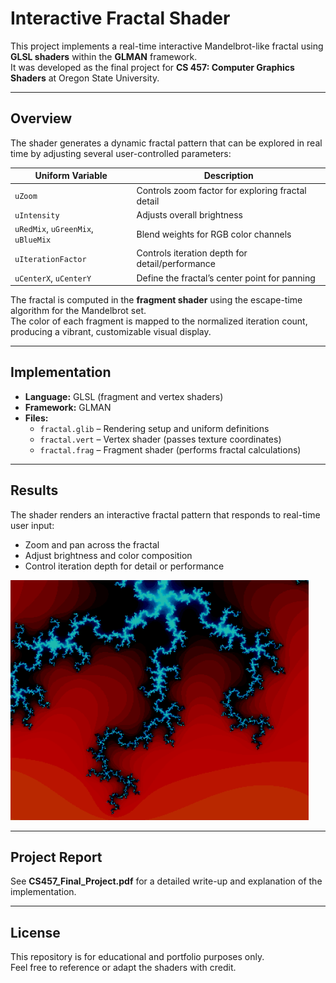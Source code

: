 # Interactive Fractal Shader

This project implements a real-time interactive Mandelbrot-like fractal using **GLSL shaders** within the **GLMAN** framework.  
It was developed as the final project for **CS 457: Computer Graphics Shaders** at Oregon State University.

---

## Overview
The shader generates a dynamic fractal pattern that can be explored in real time by adjusting several user-controlled parameters:

| Uniform Variable | Description |
|------------------|-------------|
| `uZoom` | Controls zoom factor for exploring fractal detail |
| `uIntensity` | Adjusts overall brightness |
| `uRedMix`, `uGreenMix`, `uBlueMix` | Blend weights for RGB color channels |
| `uIterationFactor` | Controls iteration depth for detail/performance |
| `uCenterX`, `uCenterY` | Define the fractal’s center point for panning |

The fractal is computed in the **fragment shader** using the escape-time algorithm for the Mandelbrot set.  
The color of each fragment is mapped to the normalized iteration count, producing a vibrant, customizable visual display.

---

## Implementation
- **Language:** GLSL (fragment and vertex shaders)
- **Framework:** GLMAN
- **Files:**
  - `fractal.glib` – Rendering setup and uniform definitions  
  - `fractal.vert` – Vertex shader (passes texture coordinates)  
  - `fractal.frag` – Fragment shader (performs fractal calculations)

---

## Results
The shader renders an interactive fractal pattern that responds to real-time user input:
- Zoom and pan across the fractal
- Adjust brightness and color composition
- Control iteration depth for detail or performance

![Fractal Preview](preview.png)

---

## Project Report
See **CS457_Final_Project.pdf** for a detailed write-up and explanation of the implementation.

---

## License
This repository is for educational and portfolio purposes only.  
Feel free to reference or adapt the shaders with credit.

